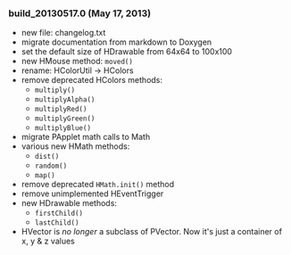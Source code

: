 ### build_20130517.0 (May 17, 2013)
- new file: changelog.txt
- migrate documentation from markdown to Doxygen
- set the default size of HDrawable from 64x64 to 100x100
- new HMouse method: `moved()`
- rename: HColorUtil -> HColors
- remove deprecated HColors methods:
	- `multiply()`
	- `multiplyAlpha()`
	- `multiplyRed()`
	- `multiplyGreen()`
	- `multiplyBlue()`
- migrate PApplet math calls to Math
- various new HMath methods:
	- `dist()`
	- `random()`
	- `map()`
- remove deprecated `HMath.init()` method
- remove unimplemented HEventTrigger
- new HDrawable methods:
	- `firstChild()`
	- `lastChild()`
- HVector is _no longer_ a subclass of PVector. Now it's just a container of x, y & z values
